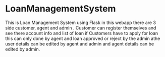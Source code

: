 # LoanManagementSystem

This is Loan Management System using Flask in this webapp there are 3 side customer, agent and admin . Customer can register themselves and see there account info and list of loan 
if Customers have to apply for loan this can only done by agent and loan approved or reject by the admin athe user details can be edited by agent and admin and agent details can be edited by
admin.
